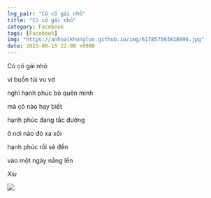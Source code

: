 ```yaml
---
lng_pair: "Có cô gái nhỏ"
title: "Có cô gái nhỏ"
category: Facebook
tags: [Facebook]
img: "https://anhoaikhonglon.github.io/img/617857593818896.jpg"
date: 2023-08-15 22:00 +0900
---
```


Có cô gái nhỏ

vì buồn tủi vu vơ

nghĩ hạnh phúc bỏ quên mình

mà cô nào hay biết

hạnh phúc đang tắc đường

ở nơi nào đó xa xôi

hạnh phúc rồi sẽ đến

vào một ngày nắng lên


_Xíu_


<!-- outline-end -->
<img src="https://anhoaikhonglon.github.io/img/617857593818896.jpg">
